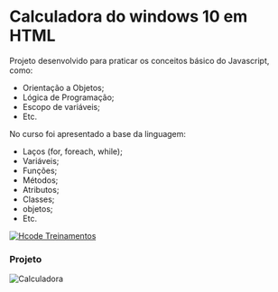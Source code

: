 # Calculadora do windows 10 em HTML



Projeto desenvolvido para praticar os conceitos básico do Javascript, como: 

<ul>
<li>Orientação a Objetos;</li>
<li>Lógica de Programação;</li>
<li>Escopo de variáveis;</li>
<li>Etc.</li>
</ul>

No curso foi apresentado a base da linguagem: 

<ul>
<li>Laços (for, foreach, while);</li>
<li>Variáveis;</li>
<li>Funções;</li>
<li>Métodos;</li>
  <li>Atributos;</li>
  <li>Classes;</li>
  <li>objetos;</li>
  <li>Etc.</li>
</ul>

[![Hcode Treinamentos](https://www.hcode.com.br/res/img/hcode-200x100.png)](https://www.hcode.com.br)

### Projeto
![Calculadora](https://firebasestorage.googleapis.com/v0/b/hcode-com-br.appspot.com/o/calculadora-hcode-win.png?alt=media&token=218a8f2a-b800-4d03-92e8-9e493a4e949f)
